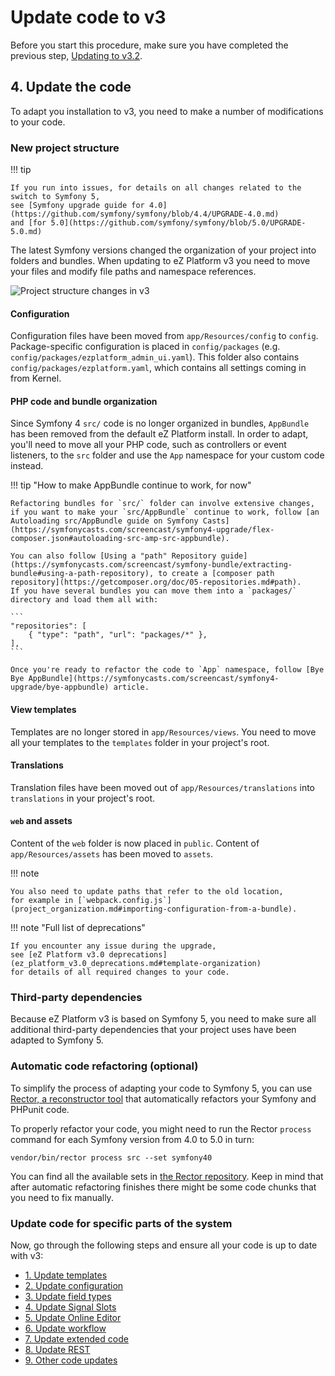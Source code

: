 # Update code to v3

Before you start this procedure, make sure you have completed the previous step,
[Updating to v3.2](to_3.2.md).

## 4. Update the code

To adapt you installation to v3, you need to make a number of modifications to your code.

### New project structure

!!! tip

    If you run into issues, for details on all changes related to the switch to Symfony 5,
    see [Symfony upgrade guide for 4.0](https://github.com/symfony/symfony/blob/4.4/UPGRADE-4.0.md)
    and [for 5.0](https://github.com/symfony/symfony/blob/5.0/UPGRADE-5.0.md)

The latest Symfony versions changed the organization of your project into folders and bundles.
When updating to eZ Platform v3 you need to move your files and modify file paths and namespace references.

![Project structure changes in v3](folder_structure_v3.png "Project folder structure changes between v2 and v3")

#### Configuration

Configuration files have been moved from `app/Resources/config` to `config`.
Package-specific configuration is placed in `config/packages` (e.g. `config/packages/ezplatform_admin_ui.yaml`).
This folder also contains `config/packages/ezplatform.yaml`, which contains all settings coming in from Kernel.

#### PHP code and bundle organization

Since Symfony 4 `src/` code is no longer organized in bundles, `AppBundle` has been removed from the default eZ Platform install.
In order to adapt, you'll need to move all your PHP code, such as controllers or event listeners, to the `src` folder and use the `App` namespace for your custom code instead.

!!! tip "How to make AppBundle continue to work, for now"

    Refactoring bundles for `src/` folder can involve extensive changes, if you want to make your `src/AppBundle` continue to work, follow [an Autoloading src/AppBundle guide on Symfony Casts](https://symfonycasts.com/screencast/symfony4-upgrade/flex-composer.json#autoloading-src-amp-src-appbundle).
    
    You can also follow [Using a "path" Repository guide](https://symfonycasts.com/screencast/symfony-bundle/extracting-bundle#using-a-path-repository), to create a [composer path repository](https://getcomposer.org/doc/05-repositories.md#path).
    If you have several bundles you can move them into a `packages/` directory and load them all with:
    
    ```
    "repositories": [
        { "type": "path", "url": "packages/*" },
    ],
    ```
    
    Once you're ready to refactor the code to `App` namespace, follow [Bye Bye AppBundle](https://symfonycasts.com/screencast/symfony4-upgrade/bye-appbundle) article.

#### View templates

Templates are no longer stored in `app/Resources/views`.
You need to move all your templates to the `templates` folder in your project's root.

#### Translations

Translation files have been moved out of `app/Resources/translations` into `translations` in your project's root.

#### `web` and assets

Content of the `web` folder is now placed in `public`.
Content of `app/Resources/assets` has been moved to `assets`.

!!! note

    You also need to update paths that refer to the old location,
    for example in [`webpack.config.js`](project_organization.md#importing-configuration-from-a-bundle).

!!! note "Full list of deprecations"

    If you encounter any issue during the upgrade,
    see [eZ Platform v3.0 deprecations](ez_platform_v3.0_deprecations.md#template-organization)
    for details of all required changes to your code.

### Third-party dependencies

Because eZ Platform v3 is based on Symfony 5, you need to make sure all additional third-party dependencies
that your project uses have been adapted to Symfony 5.

### Automatic code refactoring (optional)

To simplify the process of adapting your code to Symfony 5, you can use [Rector, a reconstructor tool](https://github.com/rectorphp/rector)
that automatically refactors your Symfony and PHPunit code.

To properly refactor your code, you might need to run the Rector `process` command for each Symfony version from 4.0 to 5.0 in turn:

`vendor/bin/rector process src --set symfony40`

You can find all the available sets in [the Rector repository](https://github.com/rectorphp/rector/tree/v0.7.65/config/set). 
Keep in mind that after automatic refactoring finishes there might be some code chunks that you need to fix manually.

### Update code for specific parts of the system

Now, go through the following steps and ensure all your code is up to date with v3:

- [1. Update templates](update_code/1_update_templates.md)
- [2. Update configuration](update_code/2_update_configuration.md)
- [3. Update field types](update_code/3_update_field_types.md)
- [4. Update Signal Slots](update_code/4_update_signal_slots.md)
- [5. Update Online Editor](update_code/5_update_online_editor.md)
- [6. Update workflow](update_code/6_update_workflow.md)
- [7. Update extended code](update_code/7_update_extensions.md)
- [8. Update REST](update_code/8_update_rest.md)
- [9. Other code updates](update_code/9_update_other.md)
